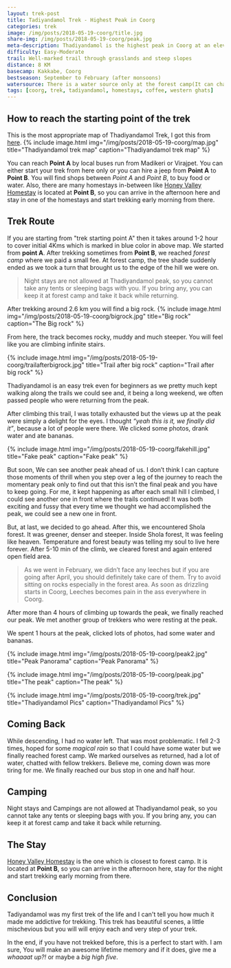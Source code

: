 ```yaml
---
layout: trek-post
title: Tadiyandamol Trek - Highest Peak in Coorg
categories: trek
image: /img/posts/2018-05-19-coorg/title.jpg
share-img: /img/posts/2018-05-19-coorg/peak.jpg
meta-description: Thadiyandamol is the highest peak in Coorg at an elevation of 1750 meters. The mountain has patches of Shola forests in the valleys.
difficulty: Easy-Moderate
trail: Well-marked trail through grasslands and steep slopes
distance: 8 KM
basecamp: Kakkabe, Coorg
bestseason: September to February (after monsoons)
watersource: There is a water source only at the forest camp(It can change in and after monsoon). So carry atleast 2L of water.
tags: [coorg, trek, tadiyandamol, homestays, coffee, western ghats]
---
```


## How to reach the starting point of the trek
This is the most appropriate map of Thadiyandamol Trek, I got this from [here](http://www.kotresh.com/index.php/tadiandamol-trek).
{% include image.html
            img="/img/posts/2018-05-19-coorg/map.jpg"
            title="Thadiyandamol trek map"
            caption="Thadiyandamol trek map" %}

You can reach **Point A** by local buses run from Madikeri or Virajpet. You can either start your trek from here only or you can hire a jeep from **Point A** to **Point B**. You will find shops between *Point A* and *Point B*, to buy food or water. Also, there are many homestays in-between like [Honey Valley Homestay](http://honeyvalleyindia.in/) is located at **Point B**, so you can arrive in the afternoon here and stay in one of the homestays and start trekking early morning from there.

## Trek Route
If you are starting from "trek starting point A"  then it takes around 1-2 hour to cover initial 4Kms which is marked in blue color in above map. We started from **point A**. After trekking sometimes from **Point B**, we reached *forest camp* where we paid a small fee. At forest camp, the tree shade suddenly ended as we took a turn that brought us to the edge of the hill we were on.
> Night stays are not allowed at Thadiyandamol peak, so you cannot take any tents or sleeping bags with you. If you bring any, you can keep it at forest camp and take it back while returning.

After trekking around 2.6 km you will find a big rock.
{% include image.html
            img="/img/posts/2018-05-19-coorg/bigrock.jpg"
            title="Big rock"
            caption="The Big rock" %}

From here, the track becomes rocky, muddy and much steeper. You will feel like you are climbing infinite stairs.

{% include image.html
            img="/img/posts/2018-05-19-coorg/trailafterbigrock.jpg"
            title="Trail after big rock"
            caption="Trail after big rock" %}

Thadiyandamol is an easy trek even for beginners as we pretty much kept walking along the trails we could see and, it being a long weekend, we often passed people who were returning from the peak.

After climbing this trail, I was totally exhausted but the views up at the peak were simply a delight for the eyes. I thought *“yeah this is it, we finally did it”*, because a lot of people were there. We clicked some photos, drank water and ate bananas.

{% include image.html
            img="/img/posts/2018-05-19-coorg/fakehill.jpg"
            title="Fake peak"
            caption="Fake peak" %}

But soon, We can see another peak ahead of us. I don’t think I can capture those moments of thrill when you step over a leg of the journey to reach the momentary peak only to find out that this isn’t the final peak and you have to keep going. For me, it kept happening as after each small hill I climbed, I could see another one in front where the trails continued! It was both exciting and fussy that every time we thought we had accomplished the peak, we could see a new one in front.

But, at last, we decided to go ahead. After this, we encountered Shola forest. It was greener, denser and steeper. Inside Shola forest, It was feeling like heaven. Temperature and forest beauty was telling my soul to live here forever. After 5-10 min of the climb, we cleared forest and again entered open field area.
> As we went in February, we didn’t face any leeches but if you are going after April, you should definitely take care of them. Try to avoid sitting on rocks especially in the forest area. As soon as drizzling starts in Coorg, Leeches becomes pain in the ass everywhere in Coorg.

After more than 4 hours of climbing up towards the peak, we finally reached our peak. We met another group of trekkers who were resting at the peak.

We spent 1 hours at the peak, clicked lots of photos, had some water and bananas.

{% include image.html
            img="/img/posts/2018-05-19-coorg/peak2.jpg"
            title="Peak Panorama"
            caption="Peak Panorama" %}

{% include image.html
            img="/img/posts/2018-05-19-coorg/peak.jpg"
            title="The peak"
            caption="The peak" %}

{% include image.html
            img="/img/posts/2018-05-19-coorg/trek.jpg"
            title="Thadiyandamol Pics"
            caption="Thadiyandamol Pics" %}

## Coming Back
While descending, I had no water left. That was most problematic. I fell 2-3 times, hoped for some *magical rain* so that I could have some water but we finally reached forest camp. We marked ourselves as returned, had a lot of water, chatted with fellow trekkers. Believe me, coming down was more tiring for me. We finally reached our bus stop in one and half hour.

## Camping
Night stays and Campings are not allowed at Thadiyandamol peak, so you cannot take any tents or sleeping bags with you. If you bring any, you can keep it at forest camp and take it back while returning.

## The Stay
[Honey Valley Homestay](http://honeyvalleyindia.in/) is the one which is closest to forest camp. It is located at **Point B**, so you can arrive in the afternoon here, stay for the night and start trekking early morning from there.

## Conclusion
Tadiyandamol was my first trek of the life and I can't tell you how much it made me addictive for trekking. This trek has beautiful scenes, a little mischevious but you will will enjoy each and very step of your trek.

In the end, if you have not trekked before, this is a perfect to start with. I am sure, You will make an awesome lifetime memory and if it does, give me a *whaaaat up?!* or maybe a *big high five*.
